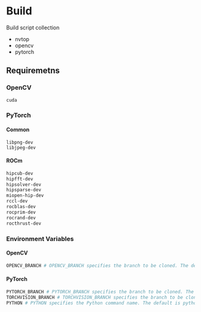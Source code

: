 # Build

Build script collection

- nvtop
- opencv
- pytorch

## Requiremetns

### OpenCV

```bash
cuda
```

### PyTorch

#### Common

```
libpng-dev
libjpeg-dev
```

#### ROCm

```bash
hipcub-dev
hipfft-dev
hipsolver-dev
hipsparse-dev
miopen-hip-dev
rccl-dev
rocblas-dev
rocprim-dev
rocrand-dev
rocthrust-dev
```

### Environment Variables

#### OpenCV

```bash
OPENCV_BRANCH # OPENCV_BRANCH specifies the branch to be cloned. The default is master.
```

#### PyTorch

```bash
PYTORCH_BRANCH # PYTORCH_BRANCH specifies the branch to be cloned. The default is main.
TORCHVISION_BRANCH # TORCHVISION_BRANCH specifies the branch to be cloned. The default is main.
PYTHON # PYTHON specifies the Python command name. The default is python3.
```
